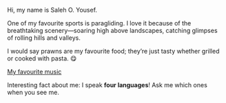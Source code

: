 Hi, my name is Saleh O. Yousef.

One of my favourite sports is paragliding. I love it because of the breathtaking scenery—soaring high above landscapes, catching glimpses of rolling hills and valleys.

I would say prawns are my favourite food; they’re just tasty whether grilled or cooked with pasta. 😋

<a href="https://www.youtube.com/watch?v=vqzqJ9rAYvk" target="_blank">My favourite music</a>

Interesting fact about me: I speak **four languages**! Ask me which ones when you see me.